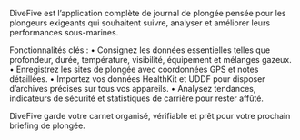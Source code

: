 DiveFive est l’application complète de journal de plongée pensée pour les plongeurs exigeants qui souhaitent suivre, analyser et améliorer leurs performances sous-marines.

Fonctionnalités clés :
• Consignez les données essentielles telles que profondeur, durée, température, visibilité, équipement et mélanges gazeux.
• Enregistrez les sites de plongée avec coordonnées GPS et notes détaillées.
• Importez vos données HealthKit et UDDF pour disposer d’archives précises sur tous vos appareils.
• Analysez tendances, indicateurs de sécurité et statistiques de carrière pour rester affûté.

DiveFive garde votre carnet organisé, vérifiable et prêt pour votre prochain briefing de plongée.
